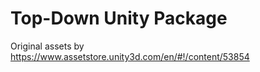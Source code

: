 Top-Down Unity Package
===

Original assets by https://www.assetstore.unity3d.com/en/#!/content/53854
